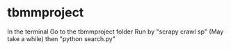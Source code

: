# tbmmproject
In the terminal
Go to the tbmmproject folder
Run by "scrapy crawl sp" (May take a while)
then "python search.py"

